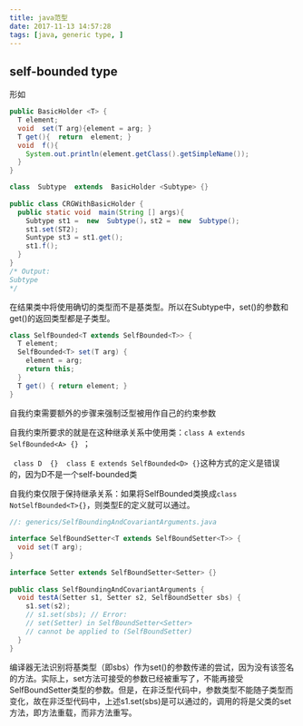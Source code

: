 ```yaml
---
title: java范型
date: 2017-11-13 14:57:28
tags: [java, generic type, ]
---
```


## self-bounded type
形如
```java
public BasicHolder <T> {   
  T element;  
  void  set(T arg){element = arg; }  
  T get(){  return  element; }  
  void  f(){  
    System.out.println(element.getClass().getSimpleName());  
  }  
}

class  Subtype  extends  BasicHolder <Subtype> {}  
  
public class CRGWithBasicHolder {   
  public static void  main(String [] args){    
    Subtype st1 =  new  Subtype()，st2 =  new  Subtype();  
    st1.set(ST2);  
    Suntype st3 = st1.get();  
    st1.f();  
  }  
} 
/* Output: 
Subtype 
*/
```
在结果类中将使用确切的类型而不是基类型。所以在Subtype中，set()的参数和get()的返回类型都是子类型。
<!--more-->

```java
class SelfBounded<T extends SelfBounded<T>> {  
  T element;  
  SelfBounded<T> set(T arg) {  
    element = arg;  
    return this;  
  }  
  T get() { return element; }  
}
```
自我约束需要额外的步骤来强制泛型被用作自己的约束参数

自我约束所要求的就是在这种继承关系中使用类：`class A extends SelfBounded<A> {} `；

` class D  {}  class E extends SelfBounded<D> {}`这种方式的定义是错误的，因为D不是一个self-bounded类

自我约束仅限于保持继承关系：如果将SelfBounded类换成`class NotSelfBounded<T>{}`，则类型E的定义就可以通过。

```java
//: generics/SelfBoundingAndCovariantArguments.java  
  
interface SelfBoundSetter<T extends SelfBoundSetter<T>> {  
  void set(T arg);  
}  
  
interface Setter extends SelfBoundSetter<Setter> {}  
  
public class SelfBoundingAndCovariantArguments {  
  void testA(Setter s1, Setter s2, SelfBoundSetter sbs) {  
    s1.set(s2);  
    // s1.set(sbs); // Error:  
    // set(Setter) in SelfBoundSetter<Setter>  
    // cannot be applied to (SelfBoundSetter)  
  }  
}
```
编译器无法识别将基类型（即sbs）作为set()的参数传递的尝试，因为没有该签名的方法。实际上，set方法可接受的参数已经被重写了，不能再接受SelfBoundSetter类型的参数。但是，在非泛型代码中，参数类型不能随子类型而变化，故在非泛型代码中，上述s1.set(sbs)是可以通过的，调用的将是父类的set方法，即方法重载，而非方法重写。